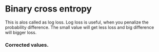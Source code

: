 # Binary cross entropy

This is alos called as log loss. 
Log loss is useful, when you penalize the probability difference. The small value will get less loss and big difference will bigger loss. 

### Corrected values. 
